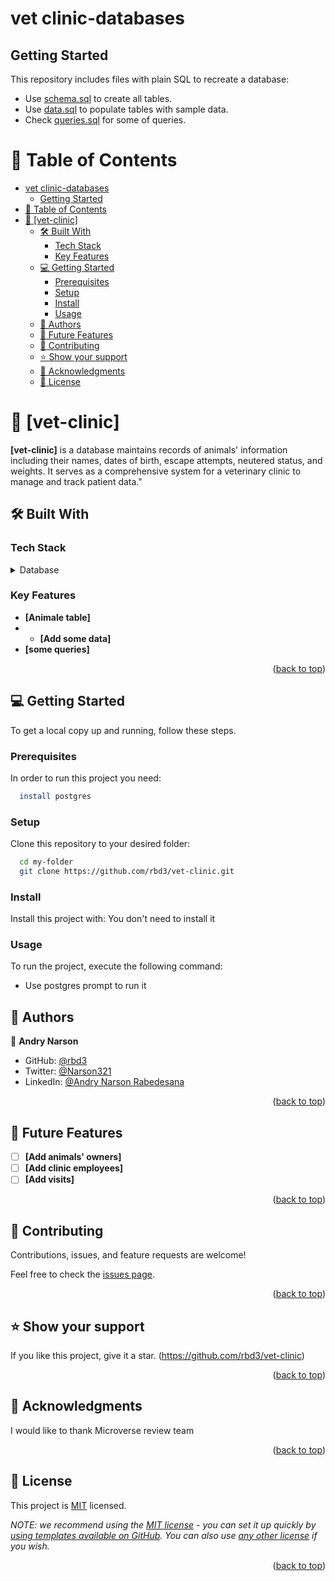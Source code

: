 # vet clinic-databases

## Getting Started

This repository includes files with plain SQL to recreate a database:

- Use [schema.sql](./schema.sql) to create all tables.
- Use [data.sql](./data.sql) to populate tables with sample data.
- Check [queries.sql](./queries.sql) for some of queries.

<a name="readme-top"></a>


<!-- TABLE OF CONTENTS -->

# 📗 Table of Contents

- [vet clinic-databases](#vet-clinic-databases)
  - [Getting Started](#getting-started)
- [📗 Table of Contents](#-table-of-contents)
- [📖 \[vet-clinic\] ](#-vet-clinic-)
  - [🛠 Built With ](#-built-with-)
    - [Tech Stack ](#tech-stack-)
    - [Key Features ](#key-features-)
  - [💻 Getting Started ](#-getting-started-)
    - [Prerequisites](#prerequisites)
    - [Setup](#setup)
    - [Install](#install)
    - [Usage](#usage)
  - [👥 Authors ](#-authors-)
  - [🔭 Future Features ](#-future-features-)
  - [🤝 Contributing ](#-contributing-)
  - [⭐️ Show your support ](#️-show-your-support-)
  - [🙏 Acknowledgments ](#-acknowledgments-)
  - [📝 License ](#-license-)

<!-- PROJECT DESCRIPTION -->

# 📖 [vet-clinic] <a name="about-project"></a>


**[vet-clinic]** is a database maintains records of animals' information including their names, dates of birth, escape attempts, neutered status, and weights. It serves as a comprehensive system for a veterinary clinic to manage and track patient data."

## 🛠 Built With <a name="built-with"></a>

### Tech Stack <a name="tech-stack"></a>

<details>
<summary>Database</summary>
  <ul>
    <li><a href="https://www.postgresql.org/">PostgreSQL</a></li>
  </ul>
</details>

<!-- Features -->

### Key Features <a name="key-features"></a>


- **[Animale table]**
- - **[Add some data]**
- **[some queries]**

<p align="right">(<a href="#readme-top">back to top</a>)</p>


<!-- GETTING STARTED -->

## 💻 Getting Started <a name="getting-started"></a>


To get a local copy up and running, follow these steps.

### Prerequisites

In order to run this project you need:



```sh
  install postgres
```


### Setup

Clone this repository to your desired folder:

```sh
  cd my-folder
  git clone https://github.com/rbd3/vet-clinic.git
```

### Install

Install this project with:
You don't need to install it

### Usage

To run the project, execute the following command:
 - Use postgres prompt to run it

<!-- AUTHORS -->

## 👥 Authors <a name="authors"></a>

👤 **Andry Narson**

- GitHub: [@rbd3](https://github.com/rbd3)
- Twitter: [@Narson321](https://twitter.com/@Narson321)
- LinkedIn: [@Andry Narson Rabedesana](https://linkedin.com/in/andry-rabedesana)


<p align="right">(<a href="#readme-top">back to top</a>)</p>

<!-- FUTURE FEATURES -->

## 🔭 Future Features <a name="future-features"></a>

- [ ] **[Add animals' owners]**
- [ ] **[Add clinic employees]**
- [ ] **[Add visits]**

<p align="right">(<a href="#readme-top">back to top</a>)</p>

<!-- CONTRIBUTING -->

## 🤝 Contributing <a name="contributing"></a>

Contributions, issues, and feature requests are welcome!

Feel free to check the [issues page](https://github.com/rbd3/vet-clinic/issues).

<p align="right">(<a href="#readme-top">back to top</a>)</p>

<!-- SUPPORT -->

## ⭐️ Show your support <a name="support"></a>


If you like this project, give it a star. (https://github.com/rbd3/vet-clinic)

<p align="right">(<a href="#readme-top">back to top</a>)</p>

<!-- ACKNOWLEDGEMENTS -->

## 🙏 Acknowledgments <a name="acknowledgements"></a>


I would like to thank Microverse review team

<p align="right">(<a href="#readme-top">back to top</a>)</p>

<!-- LICENSE -->

## 📝 License <a name="license"></a>

This project is [MIT](./LICENSE) licensed.

_NOTE: we recommend using the [MIT license](https://choosealicense.com/licenses/mit/) - you can set it up quickly by [using templates available on GitHub](https://docs.github.com/en/communities/setting-up-your-project-for-healthy-contributions/adding-a-license-to-a-repository). You can also use [any other license](https://choosealicense.com/licenses/) if you wish._

<p align="right">(<a href="#readme-top">back to top</a>)</p>
